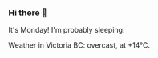 ### Hi there :wave:

It's Monday! I'm probably sleeping.

Weather in Victoria BC: overcast, at +14°C.
